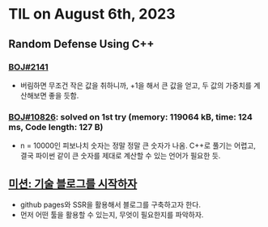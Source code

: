 # **TIL on August 6th, 2023**

## Random Defense Using C++
### [BOJ#2141](/Problem%20Solving/boj/random%20defense/2141-08-06-2023.cpp)
* 버림하면 무조건 작은 값을 취하니까, +1을 해서 큰 값을 얻고, 두 값의 가중치를 계산해보면 좋을 듯함.

### [BOJ#10826](/Problem%20Solving/boj/random%20defense/10826-08-06-2023.py): solved on 1st try (memory: 119064 kB, time: 124 ms, Code length: 127 B)
* n = 10000인 피보나치 숫자는 정말 정말 큰 숫자가 나옴. C++로 풀기는 어렵고, 결국 파이썬 같이 큰 숫자를 제대로 계산할 수 있는 언어가 필요한 듯.

## [미션: 기술 블로그를 시작하자](/Blog/design-08-06-2023.md)
* github pages와 SSR을 활용해서 블로그를 구축하고자 한다.
* 먼저 어떤 툴을 활용할 수 있는지, 무엇이 필요한지를 파악하자.